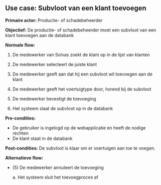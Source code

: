 ## Use case: Subvloot van een klant toevoegen

**Primaire actor:** Productie- of schadebeheerder

**Objectief:** De productie- of schadebeheerder moet een subvloot van een klant toevoegen aan de databank

**Normale flow:**

1. De medewerker van Solvas zoekt de klant op in de lijst van klanten

2. De medewerker selecteert de juiste klant

3. De medewerker geeft aan dat hij een subvloot wil toevoegen aan de klant

4. De medewerker geeft het voertuigtype door, horend bij de subvloot

5. De medewerker bevestigt de toevoeging 

6. Het systeem slaat de subvloot op in de databank


**Pre-condities:**
- De gebruiker is ingelogd op de webapplicatie en heeft de nodige rechten
- De klant staat in de databank

**Post-condities:**
De subvloot is klaar om er voertuigen aan toe te voegen.

**Alternatieve flow:**

* (5) De medewerker annuleert de toevoeging

  a. Het systeem sluit het toevoegproces af
  